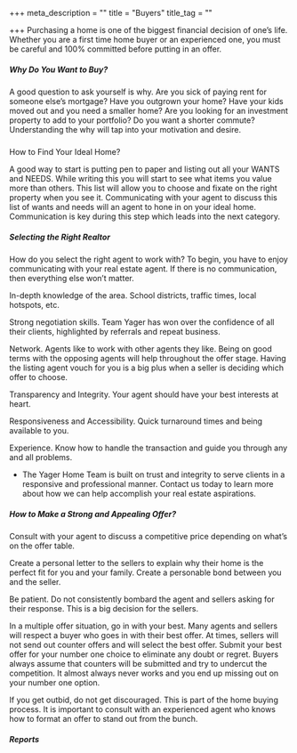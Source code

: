 +++
meta_description = ""
title = "Buyers"
title_tag = ""

+++
Purchasing a home is one of the biggest financial decision of one’s life. Whether you are a first time home buyer or an experienced one, you must be careful and 100% committed before putting in an offer.

##### Why Do You Want to Buy?

A good question to ask yourself is why. Are you sick of paying rent for someone else’s mortgage? Have you outgrown your home? Have your kids moved out and you need a smaller home? Are you looking for an investment property to add to your portfolio? Do you want a shorter commute? Understanding the why will tap into your motivation and desire.

#####   
How to Find Your Ideal Home?

A good way to start is putting pen to paper and listing out all your WANTS and NEEDS. While writing this you will start to see what items you value more than others. This list will allow you to choose and fixate on the right property when you see it. Communicating with your agent to discuss this list of wants and needs will an agent to hone in on your ideal home. Communication is key during this step which leads into the next category.

##### Selecting the Right Realtor

How do you select the right agent to work with? To begin, you have to enjoy communicating with your real estate agent. If there is no communication, then everything else won’t matter.

In-depth knowledge of the area. School districts, traffic times, local hotspots, etc.

Strong negotiation skills. Team Yager has won over the confidence of all their clients, highlighted by referrals and repeat business.

Network. Agents like to work with other agents they like. Being on good terms with the opposing agents will help throughout the offer stage. Having the listing agent vouch for you is a big plus when a seller is deciding which offer to choose.

Transparency and Integrity. Your agent should have your best interests at heart.

Responsiveness and Accessibility. Quick turnaround times and being available to you.

Experience. Know how to handle the transaction and guide you through any and all problems.

* The Yager Home Team is built on trust and integrity to serve clients in a responsive and professional manner. Contact us today to learn more about how we can help accomplish your real estate aspirations.

##### How to Make a Strong and Appealing Offer?

Consult with your agent to discuss a competitive price depending on what’s on the offer table.

Create a personal letter to the sellers to explain why their home is the perfect fit for you and your family. Create a personable bond between you and the seller.

Be patient. Do not consistently bombard the agent and sellers asking for their response. This is a big decision for the sellers.

In a multiple offer situation, go in with your best. Many agents and sellers will respect a buyer who goes in with their best offer. At times, sellers will not send out counter offers and will select the best offer. Submit your best offer for your number one choice to eliminate any doubt or regret. Buyers always assume that counters will be submitted and try to undercut the competition. It almost always never works and you end up missing out on your number one option.

If you get outbid, do not get discouraged. This is part of the home buying process. It is important to consult with an experienced agent who knows how to format an offer to stand out from the bunch.

##### Reports